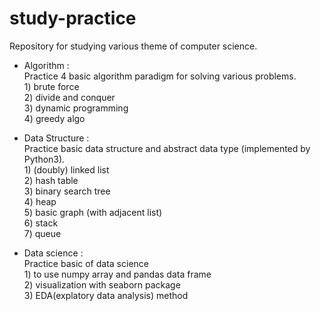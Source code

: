 # study-practice

Repository for studying various theme of computer science.

- Algorithm :  
Practice 4 basic algorithm paradigm for solving various problems.  
1\) brute force  
2\) divide and conquer  
3\) dynamic programming  
4\) greedy algo  


- Data Structure :  
Practice basic data structure and abstract data type (implemented by Python3).  
1\) (doubly) linked list  
2\) hash table  
3\) binary search tree  
4\) heap  
5\) basic graph (with adjacent list)  
6\) stack  
7\) queue


- Data science :  
Practice basic of data science  
1\) to use numpy array and pandas data frame  
2\) visualization with seaborn package  
3\) EDA(explatory data analysis) method

